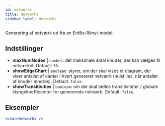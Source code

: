 ```yaml
---
id: networks
title: Networks
sidebar_label: Networks
---
```


Generering af netværk ud fra en Erdős-Rényi-model.

## Indstillinger

* __maxNumNodes__ | `number`: det maksimale antal knuder, der kan vælges til netværket. Default: `30`.
* __showEdgeChart__ | `boolean`: styrer, om der skal vises et diagram, der viser antallet af kanter i hvert genereret netværk (nulstilles, når antallet af knuder ændres). Default: `false`.
* __showTransitivities__ | `boolean`: om der skal tælles transitiviteter / globale klyngekoefficienter for genererede netværk. Default: `false`.


## Eksempler

```jsx live
<LearnNetworks />
```

